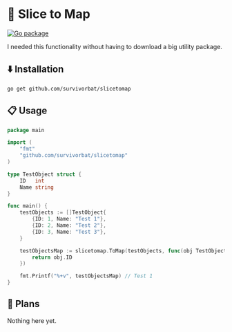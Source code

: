 # 📍 Slice to Map

[![Go package](https://github.com/survivorbat/slicetomap/actions/workflows/test.yaml/badge.svg)](https://github.com/survivorbat/gorm-deep-filtering/actions/workflows/test.yaml)

I needed this functionality without having to download a big utility package.

## ⬇️ Installation

`go get github.com/survivorbat/slicetomap`

## 📋 Usage

```go
package main

import (
	"fmt"
	"github.com/survivorbat/slicetomap"
)

type TestObject struct {
	ID   int
	Name string
}

func main() {
	testObjects := []TestObject{
		{ID: 1, Name: "Test 1"},
		{ID: 2, Name: "Test 2"},
		{ID: 3, Name: "Test 3"},
	}

	testObjectsMap := slicetomap.ToMap(testObjects, func(obj TestObject) int {
		return obj.ID
	})

	fmt.Printf("%+v", testObjectsMap) // Test 1
}

```

## 🔭 Plans

Nothing here yet.
